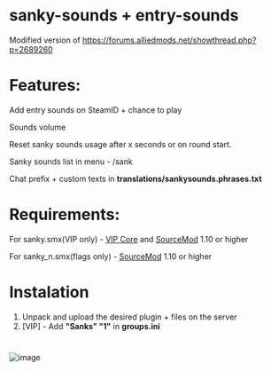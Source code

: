# sanky-sounds + entry-sounds
Modified version of https://forums.alliedmods.net/showthread.php?p=2689260

# Features:
Add entry sounds on SteamID + chance to play

Sounds volume

Reset sanky sounds usage after x seconds or on round start.

Sanky sounds list in menu - /sank

Chat prefix + custom texts in **translations/sankysounds.phrases.txt**

# Requirements:
For sanky.smx(VIP only) - [VIP Core](https://github.com/R1KO/VIP-Core) and [SourceMod](https://www.sourcemod.net/downloads.php?branch=stable) 1.10 or higher

For sanky_n.smx(flags only) - [SourceMod](https://www.sourcemod.net/downloads.php?branch=stable) 1.10 or higher

# Instalation
1. Unpack and upload the desired plugin + files on the server
2. [VIP] - Add **"Sanks" "1"** in **groups.ini**

# 
![image](https://user-images.githubusercontent.com/86895149/149414250-4f35f03d-0cbc-45d3-b14f-fd5a55f29c1b.png)
